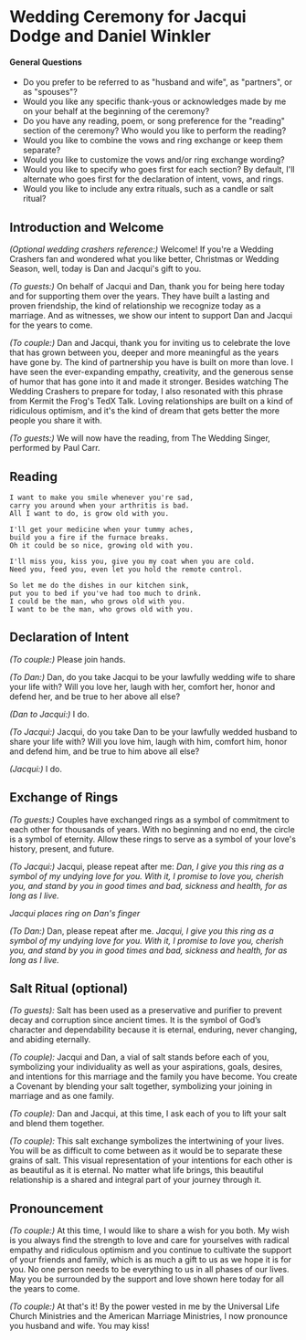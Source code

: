 # Wedding Ceremony for Jacqui Dodge and Daniel Winkler

#### General Questions
- Do you prefer to be referred to as "husband and wife", as "partners", or as "spouses"?
- Would you like any specific thank-yous or acknowledges made by me on your behalf at the beginning of the ceremony?
- Do you have any reading, poem, or song preference for the "reading" section of the ceremony? Who would you like to perform the reading?
- Would you like to combine the vows and ring exchange or keep them separate?
- Would you like to customize the vows and/or ring exchange wording?
- Would you like to specify who goes first for each section? By default, I'll alternate who goes first for the declaration of intent, vows, and rings.
- Would you like to include any extra rituals, such as a candle or salt ritual?

## Introduction and Welcome

*(Optional wedding crashers reference:)* Welcome! If you're a Wedding Crashers fan and wondered what you like better, Christmas or Wedding Season, well, today is Dan and Jacqui's gift to you.

*(To guests:)* On behalf of Jacqui and Dan, thank you for being here today and for supporting them over the years. They have built a lasting and proven friendship, the kind of relationship we recognize today as a marriage. And as witnesses, we show our intent to support Dan and Jacqui for the years to come.

*(To couple:)* Dan and Jacqui, thank you for inviting us to celebrate the love that has grown between you, deeper and more meaningful as the years have gone by. The kind of partnership you have is built on more than love. I have seen the ever-expanding empathy, creativity, and the generous sense of humor that has gone into it and made it stronger. Besides watching The Wedding Crashers to prepare for today, I also resonated with this phrase from Kermit the Frog's TedX Talk. Loving relationships are built on a kind of ridiculous optimism, and it's the kind of dream that gets better the more people you share it with.

*(To guests:)* We will now have the reading, from The Wedding Singer, performed by Paul Carr.

## Reading

```
I want to make you smile whenever you're sad,
carry you around when your arthritis is bad.
All I want to do, is grow old with you.

I'll get your medicine when your tummy aches,
build you a fire if the furnace breaks.
Oh it could be so nice, growing old with you.

I'll miss you, kiss you, give you my coat when you are cold.
Need you, feed you, even let you hold the remote control.

So let me do the dishes in our kitchen sink,
put you to bed if you've had too much to drink.
I could be the man, who grows old with you.
I want to be the man, who grows old with you.
```

## Declaration of Intent

*(To couple:)* Please join hands. 

*(To Dan:)* Dan, do you take Jacqui to be your lawfully wedding wife to share your life with? Will you love her, laugh with her, comfort her, honor and defend her, and be true to her above all else?

*(Dan to Jacqui:)* I do.

*(To Jacqui:)* Jacqui, do you take Dan to be your lawfully wedded husband to share your life with? Will you love him, laugh with him, comfort him, honor and defend him, and be true to him above all else?

*(Jacqui:)* I do.

## Exchange of Rings

*(To guests:)* Couples have exchanged rings as a symbol of commitment to each other for thousands of years. With no beginning and no end, the circle is a symbol of eternity. Allow these rings to serve as a symbol of your love's history, present, and future.

*(To Jacqui:)* Jacqui, please repeat after me: *Dan, I give you this ring as a symbol of my undying love for you. With it, I promise to love you, cherish you, and stand by you in good times and bad, sickness and health, for as long as I live.*

*Jacqui places ring on Dan's finger*

*(To Dan:)* Dan, please repeat after me. *Jacqui, I give you this ring as a symbol of my undying love for you. With it, I promise to love you, cherish you, and stand by you in good times and bad, sickness and health, for as long as I live.*

## Salt Ritual (optional)

*(To guests):* Salt has been used as a preservative and purifier to prevent decay and corruption since ancient times. It is the symbol of God’s character and dependability because it is eternal, enduring, never changing, and abiding eternally. 

*(To couple):* Jacqui and Dan, a vial of salt stands before each of you, symbolizing your individuality as well as your aspirations, goals, desires, and intentions for this marriage and the family you have become. You create a Covenant by blending your salt together, symbolizing your joining in marriage and as one family.

*(To couple):* Dan and Jacqui, at this time, I ask each of you to lift your salt and blend them together.

*(To couple):* This salt exchange symbolizes the intertwining of your lives. You will be as difficult to come between as it would be to separate these grains of salt. This visual representation of your intentions for each other is as beautiful as it is eternal. No matter what life brings, this beautiful relationship is a shared and integral part of your journey through it.

## Pronouncement

*(To couple:)* At this time, I would like to share a wish for you both. My wish is you always find the strength to love and care for yourselves with radical empathy and ridiculous optimism and you continue to cultivate the support of your friends and family, which is as much a gift to us as we hope it is for you. No one person needs to be everything to us in all phases of our lives. May you be surrounded by the support and love shown here today for all the years to come.

*(To couple:)* At that's it! By the power vested in me by the Universal Life Church Ministries and the American Marriage Ministries, I now pronounce you husband and wife. You may kiss!
